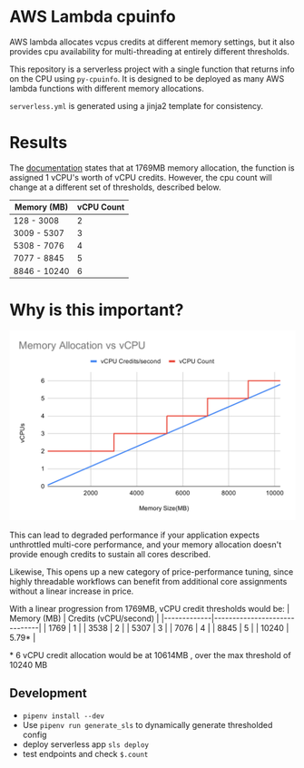# AWS Lambda cpuinfo

AWS lambda allocates vcpus credits at different memory settings, but it also provides cpu availability for multi-threading at entirely different thresholds.

This repository is a serverless project with a single function that returns info on the CPU using `py-cpuinfo`. It is designed to be deployed as many AWS lambda functions with different memory allocations. 

`serverless.yml` is generated using a jinja2 template for consistency. 

# Results
The [documentation](https://docs.aws.amazon.com/lambda/latest/dg/configuration-memory.html) states that at 1769MB memory allocation, the function is assigned 1 vCPU's worth of vCPU credits. However, the cpu count will change at a different set of thresholds, described below. 

| Memory (MB)   | vCPU Count |
|---------------|------------|
| 128 - 3008    | 2          |
| 3009 - 5307   | 3          |
| 5308 - 7076   | 4          |
| 7077 - 8845   | 5          |
| 8846 - 10240  | 6          |

# Why is this important?

![Graph](docs/graph.svg)

This can lead to degraded performance if your application expects unthrottled multi-core performance, and your memory allocation doesn't provide enough credits to sustain all cores described. 

Likewise, This opens up a new category of price-performance tuning, since highly threadable workflows can benefit from additional core assignments without a linear increase in price. 

With a linear progression from 1769MB, vCPU credit thresholds would be:
| Memory (MB) | Credits (vCPU/second)        |
|-------------|------------------------------|
| 1769        | 1                            |
| 3538        | 2                            |
| 5307        | 3                            |
| 7076        | 4                            |
| 8845        | 5                            |
| 10240       | 5.79*                        |

\* 6 vCPU credit allocation would be at 10614MB , over the max threshold of 10240 MB

## Development

* `pipenv install --dev`
* Use `pipenv run generate_sls` to dynamically generate thresholded config
* deploy serverless app `sls deploy`
* test endpoints and check `$.count`
